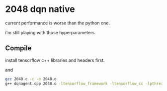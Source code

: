 # 2048 dqn native

current performance is worse than the python one.

i'm still playing with those hyperparameters.

## Compile

install tensorflow c++ libraries and headers first.

and

```sh
gcc 2048.c -c -o 2048.o
g++ dqnagent.cpp 2048.o -ltensorflow_framework -ltensorflow_cc -lpthread
```
